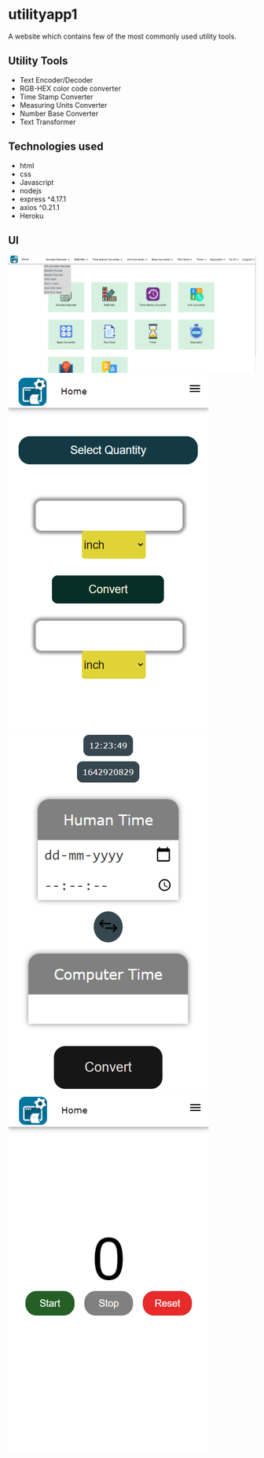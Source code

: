 # utilityapp1
A website which contains few of the most commonly used utility tools. 

## Utility Tools
- Text Encoder/Decoder
- RGB-HEX color code converter
- Time Stamp Converter
- Measuring Units Converter
- Number Base Converter
- Text Transformer

## Technologies used
- html
- css
- Javascript
- nodejs
- express ^4.17.1
- axios ^0.21.1
- Heroku

## UI
<img src="/readmeimages/ua-ss1.jpg" />
<img src="/readmeimages/ua-ss2.png" />
<img src="/readmeimages/ua-ss3.png" />
<img src="/readmeimages/ua-ss4.png" />
